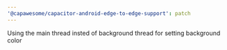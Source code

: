 ```yaml
---
'@capawesome/capacitor-android-edge-to-edge-support': patch
---
```


Using the main thread insted of background thread for setting background color

